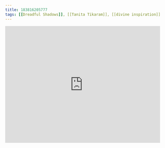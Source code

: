 ```yaml
---
title: 183816205777
tags: [[Dreadful Shadows]], [[Tanita Tikaram]], [[divine inspiration]]
---
```

<iframe allow="accelerometer; autoplay; clipboard-write; encrypted-media; gyroscope; picture-in-picture" allowfullscreen="" frameborder="0" height="375" id="youtube_iframe" src="https://www.youtube.com/embed/-hEj7rtaUf0?feature=oembed&amp;enablejsapi=1&amp;origin=https://safe.txmblr.com&amp;wmode=opaque" width="500"></iframe>
